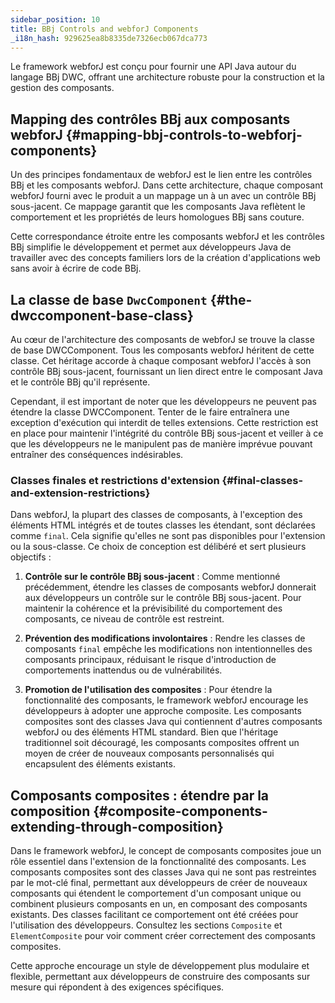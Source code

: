 ```yaml
---
sidebar_position: 10
title: BBj Controls and webforJ Components
_i18n_hash: 929625ea8b8335de7326ecb067dca773
---
```

Le framework webforJ est conçu pour fournir une API Java autour du langage BBj DWC, offrant une architecture robuste pour la construction et la gestion des composants.

## Mapping des contrôles BBj aux composants webforJ {#mapping-bbj-controls-to-webforj-components}
Un des principes fondamentaux de webforJ est le lien entre les contrôles BBj et les composants webforJ. Dans cette architecture, chaque composant webforJ fourni avec le produit a un mappage un à un avec un contrôle BBj sous-jacent. Ce mappage garantit que les composants Java reflètent le comportement et les propriétés de leurs homologues BBj sans couture.

Cette correspondance étroite entre les composants webforJ et les contrôles BBj simplifie le développement et permet aux développeurs Java de travailler avec des concepts familiers lors de la création d'applications web sans avoir à écrire de code BBj.

## La classe de base `DwcComponent` {#the-dwccomponent-base-class}
Au cœur de l'architecture des composants de webforJ se trouve la classe de base DWCComponent. Tous les composants webforJ héritent de cette classe. Cet héritage accorde à chaque composant webforJ l'accès à son contrôle BBj sous-jacent, fournissant un lien direct entre le composant Java et le contrôle BBj qu'il représente.

Cependant, il est important de noter que les développeurs ne peuvent pas étendre la classe DWCComponent. Tenter de le faire entraînera une exception d'exécution qui interdit de telles extensions. Cette restriction est en place pour maintenir l'intégrité du contrôle BBj sous-jacent et veiller à ce que les développeurs ne le manipulent pas de manière imprévue pouvant entraîner des conséquences indésirables.

### Classes finales et restrictions d'extension {#final-classes-and-extension-restrictions}
Dans webforJ, la plupart des classes de composants, à l'exception des éléments HTML intégrés et de toutes classes les étendant, sont déclarées comme `final`. Cela signifie qu'elles ne sont pas disponibles pour l'extension ou la sous-classe. Ce choix de conception est délibéré et sert plusieurs objectifs :

1. **Contrôle sur le contrôle BBj sous-jacent** : Comme mentionné précédemment, étendre les classes de composants webforJ donnerait aux développeurs un contrôle sur le contrôle BBj sous-jacent. Pour maintenir la cohérence et la prévisibilité du comportement des composants, ce niveau de contrôle est restreint.

2. **Prévention des modifications involontaires** : Rendre les classes de composants `final` empêche les modifications non intentionnelles des composants principaux, réduisant le risque d'introduction de comportements inattendus ou de vulnérabilités.

3. **Promotion de l'utilisation des composites** : Pour étendre la fonctionnalité des composants, le framework webforJ encourage les développeurs à adopter une approche composite. Les composants composites sont des classes Java qui contiennent d'autres composants webforJ ou des éléments HTML standard. Bien que l'héritage traditionnel soit découragé, les composants composites offrent un moyen de créer de nouveaux composants personnalisés qui encapsulent des éléments existants.

## Composants composites : étendre par la composition {#composite-components-extending-through-composition}
Dans le framework webforJ, le concept de composants composites joue un rôle essentiel dans l'extension de la fonctionnalité des composants. Les composants composites sont des classes Java qui ne sont pas restreintes par le mot-clé final, permettant aux développeurs de créer de nouveaux composants qui étendent le comportement d'un composant unique ou combinent plusieurs composants en un, en composant des composants existants. Des classes facilitant ce comportement ont été créées pour l'utilisation des développeurs. Consultez les sections `Composite` et `ElementComposite` pour voir comment créer correctement des composants composites.

Cette approche encourage un style de développement plus modulaire et flexible, permettant aux développeurs de construire des composants sur mesure qui répondent à des exigences spécifiques.
